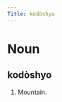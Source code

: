 ```yaml
---
Title: kodòshyo
---
```


Noun
================================

kodòshyo
----------------

1. Mountain.
